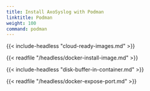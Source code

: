 ```yaml
---
title: Install AxoSyslog with Podman
linktitle: Podman
weight: 100
command: podman
---
```

<!-- This file is under the copyright of Axoflow, and licensed under Apache License 2.0, except for using the Axoflow and AxoSyslog trademarks. -->

{{< include-headless "cloud-ready-images.md" >}}

{{< readfile "/headless/docker-install-image.md" >}}

{{< include-headless "disk-buffer-in-container.md" >}}

{{< readfile "/headless/docker-expose-port.md" >}}
